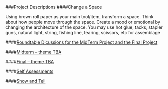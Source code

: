 ###Project Descriptions
####Change a Space

Using brown roll paper as your main tool/item, transform a space. Think about how people move through the space. Create a mood or emotional by changing the architecture of the space. You may use hot glue, tacks, stapler guns, natural light, string, fishing line, tearing, scissors, etc for assemblage

####[Roundtable Dicussions for the MidTerm Project and the Final Project](Roundtable.md)

####[Midterm – theme TBA](MidTerm.md)

####[Final – theme TBA](Final.md)

####[Self Assessments](SelfAssessments.md)

####[Show and Tell](ShowAndTell.md)